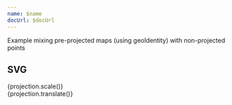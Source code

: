 ```yaml
---
name: $name
docUrl: $docUrl
---
```


<script lang="ts">
	import { index } from 'd3-array';
	import { scaleQuantize } from 'd3-scale';
	import { geoIdentity, geoAlbersUsa } from 'd3-geo';
	import { feature } from 'topojson-client';

	import Preview from '$lib/docs/Preview.svelte';
	import Chart, { Canvas, Svg } from '$lib/components/Chart.svelte';
	import GeoContext from '$lib/components/GeoContext.svelte';
	import GeoPath from '$lib/components/GeoPath.svelte';
	import GeoPoint from '$lib/components/GeoPoint.svelte';
	import Text from '$lib/components/Text.svelte';
	import Tooltip from '$lib/components/Tooltip.svelte';
	import TooltipItem from '$lib/components/TooltipItem.svelte';

	// import geojson from '../data/geo/states-albers-10m.json';
	import capitals from '../data/geo/us-state-capitals.csv';

	export let data;
	// console.log({ data });

	const states = feature(data.geojson, data.geojson.objects.states);
</script>

Example mixing pre-projected maps (using geoIdentity) with non-projected points

## SVG

<Preview>
	<div class="h-[600px]">
		<Chart
			geo={{
				projection: geoAlbersUsa,
				_scale: 1300,
				_translate: [487.5, 305],
				geojson: states,
			}}
			tooltip={{ mode: 'manual' }}
			let:tooltip
			let:projection
		>
			<div>{projection.scale()}</div>
			<div>{projection.translate()}</div>
			<Svg>
				<GeoContext
					projection={geoIdentity}
					_scale={projection.scale()}
					scale={projection.scale() / 1300}
					_translate={[487.5 * (487.5 / projection.translate()[0]), 305 * (305 / projection.translate()[1])]}
					__translate={[256.43 * 0.96, -13.11 * 0.96]}
					___translate={[240,5]}
					____translate={[projection.translate()[0] - 487.5, projection.translate()[1] - 305]}
					geojson={states}
					let:projection
				>
					<g class="states">
						{#each states.features as feature}
							<GeoPath geojson={feature} {tooltip} class="fill-white hover:fill-gray-300" />
						{/each}
					</g>
					<text y={100}>{projection.scale()}</text>
					<text y={120}>{projection.translate()}</text>
				</GeoContext>
				<g class="points">
					{#each capitals as capital}
						<GeoPoint lat={capital.latitude} long={capital.longitude}>
							<circle r="2" fill="red" />
							<Text y="-6" value={capital.description} textAnchor="middle" class="text-[8px]" />
						</GeoPoint>
					{/each}
				</g>
			</Svg>
		</Chart>
	</div>
</Preview>
